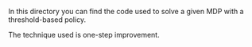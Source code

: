 In this directory you can find the code used to solve a given MDP with a threshold-based policy.

The technique used is one-step improvement.
